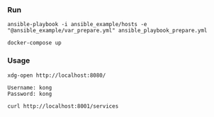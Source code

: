 ### Run

```
ansible-playbook -i ansible_example/hosts -e "@ansible_example/var_prepare.yml" ansible_playbook_prepare.yml
```

```
docker-compose up
```

### Usage

```
xdg-open http://localhost:8080/

Username: kong
Password: kong
```

```
curl http://localhost:8001/services
```
